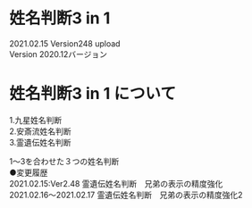 # 姓名判断3 in 1
2021.02.15 Version248 upload<br>
Version 2020.12バージョン<br>
# 姓名判断3 in 1 について<br>
  1.九星姓名判断<br>
  2.安斎流姓名判断<br>
  3.霊遺伝姓名判断<br>

1～3を合わせた３つの姓名判断<br>
●変更履歴<br>
2021.02.15:Ver2.48 霊遺伝姓名判断　兄弟の表示の精度強化<br>
2021.02.16～2021.02.17  霊遺伝姓名判断　兄弟の表示の精度強化2<br>
